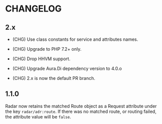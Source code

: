 # CHANGELOG

## 2.x

- (CHG) Use class constants for service and attributes names.

- (CHG) Upgrade to PHP 7.2+ only.

- (CHG) Drop HHVM support.

- (CHG) Upgrade Aura.Di dependency version to 4.0.o

- (CHG) 2.x is now the default PR branch.


## 1.1.0

Radar now retains the matched Route object as a Request attribute
under the key `radar/adr:route`.  If there was no matched route, or
routing failed, the attribute value will be `false`.

